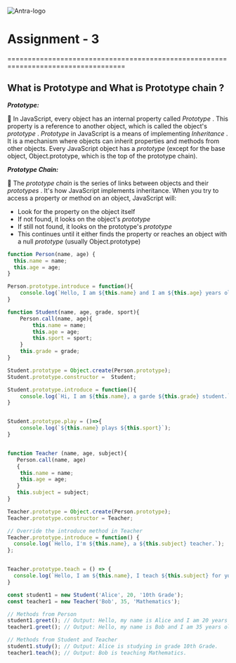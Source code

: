 ![Antra-logo](https://github.com/user-attachments/assets/9db2d170-9512-4225-b245-e2a71c13f171)

# Assignment - 3

===================================================================================

## What is Prototype and What is Prototype chain ?

**_Prototype:_**

🎯 In JavaScript, every object has an internal property called _Prototype_ . This property is a reference to another object, which is called the object's _prototype_ . _Prototype_ in JavaScript is a means of implementing _Inheritance_ . It is a mechanism where objects can inherit properties and methods from other objects. Every JavaScript object has a _prototype_ (except for the base object, Object.prototype, which is the top of the prototype chain).

**_Prototype Chain:_**

🎯 The _prototype chain_ is the series of links between objects and their _prototypes_ . It's how JavaScript implements inheritance. When you try to access a property or method on an object, JavaScript will:

- Look for the property on the object itself
- If not found, it looks on the object's _prototype_
- If still not found, it looks on the prototype's _prototype_
- This continues until it either finds the property or reaches an object with a null _prototype_ (usually Object.prototype)

```js
function Person(name, age) {
  this.name = name;
  this.age = age;
}

Person.prototype.introduce = function(){
    console.log(`Hello, I am ${this.name} and I am ${this.age} years old.`);
}

function Student(name, age, grade, sport){
    Person.call(name, age){
        this.name = name;
        this.age = age;
        this.sport = sport;
    }
    this.grade = grade;
}

Student.prototype = Object.create(Person.prototype);
Student.prototype.constructor =  Student;

Student.prototype.introduce = function(){
    console.log(`Hi, I am ${this.name}, a garde ${this.grade} student.`);
}


Student.prototype.play = ()=>{
    console.log(`${this.name} plays ${this.sport}`);
}


function Teacher (name, age, subject){
   Person.call(name, age)
   {
    this.name = name;
    this.age = age;
   }
   this.subject = subject;
}

Teacher.prototype = Object.create(Person.prototype);
Teacher.prototype.constructor = Teacher;

// Override the introduce method in Teacher
Teacher.prototype.introduce = function() {
  console.log(`Hello, I'm ${this.name}, a ${this.subject} teacher.`);
};


Teacher.prototype.teach = () => {
  console.log(`Hello, I am ${this.name}, I teach ${this.subject} for you.`)
}

const student1 = new Student('Alice', 20, '10th Grade');
const teacher1 = new Teacher('Bob', 35, 'Mathematics');

// Methods from Person
student1.greet(); // Output: Hello, my name is Alice and I am 20 years old.
teacher1.greet(); // Output: Hello, my name is Bob and I am 35 years old.

// Methods from Student and Teacher
student1.study(); // Output: Alice is studying in grade 10th Grade.
teacher1.teach(); // Output: Bob is teaching Mathematics.



```
